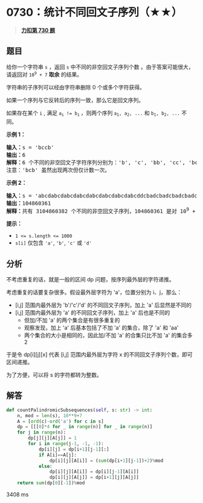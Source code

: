# 0730：统计不同回文子序列（★★）


> <u>**[力扣第 730 题](https://leetcode.cn/problems/count-different-palindromic-subsequences/)**</u>

## 题目

<p>给你一个字符串 <code>s</code> ，返回 <code>s</code> 中不同的非空回文子序列个数 。由于答案可能很大，请返回对 <code>10<sup>9</sup> + 7</code> <strong>取余</strong> 的结果。</p>

<p>字符串的子序列可以经由字符串删除 0 个或多个字符获得。</p>

<p>如果一个序列与它反转后的序列一致，那么它是回文序列。</p>

<p>如果存在某个 <code>i</code> , 满足 <code>a<sub>i</sub> != b<sub>i</sub></code><sub> </sub>，则两个序列 <code>a<sub>1</sub>, a<sub>2</sub>, ...</code> 和 <code>b<sub>1</sub>, b<sub>2</sub>, ...</code> 不同。</p>



<p><strong>示例 1：</strong></p>

<pre>
<strong>输入：</strong>s = 'bccb'
<strong>输出：</strong>6
<strong>解释：</strong>6 个不同的非空回文子字符序列分别为：'b', 'c', 'bb', 'cc', 'bcb', 'bccb'。
注意：'bcb' 虽然出现两次但仅计数一次。
</pre>

<p><strong>示例 2：</strong></p>

<pre>
<strong>输入：</strong>s = 'abcdabcdabcdabcdabcdabcdabcdabcddcbadcbadcbadcbadcbadcbadcbadcba'
<strong>输出：</strong>104860361
<strong>解释：</strong>共有 3104860382 个不同的非空回文子序列，104860361 是对 10<sup>9</sup> + 7 取余后的值。
</pre>



<p><strong>提示：</strong></p>

<ul>
<li><code>1 &lt;= s.length &lt;= 1000</code></li>
<li><code>s[i]</code> 仅包含 <code>'a'</code>, <code>'b'</code>, <code>'c'</code> 或 <code>'d'</code> </li>
</ul>


## 分析

不考虑重复的话，就是一般的区间 dp 问题，按序列最外层的字符递推。

考虑重复的话要复杂很多。假设最外层字符为 'a'，位置分别为 i、j，那么：
- [i,j] 范围内最外层为 'b'/'c'/'d' 的不同回文子序列，加上 'a' 后显然是不同的
- [i,j] 范围内最外层为 'a' 的不同回文子序列，加上 'a' 后也是不同的
    - 但加/不加 'a' 的两个集合是有很多重复的
    - 观察发现，加上 'a' 后基本包括了不加 'a' 的集合，除了 'a' 和 'aa'
    - 两个集合的大小是相同的，因此加/不加 'a' 的合集只比不加 'a' 的集合多 2

于是令 dp[i][j][x] 代表 [i,j] 范围内最外层为字符 x 的不同回文子序列个数，即可区间递推。

为了方便，可以将 s 的字符都转为整数。

## 解答

```python
def countPalindromicSubsequences(self, s: str) -> int:
    n, mod = len(s), 10**9+7
    A = [ord(c)-ord('a') for c in s]
    dp = [[[0]*4 for _ in range(n)] for _ in range(n)]
    for j in range(n):
        dp[j][j][A[j]] = 1
        for i in range(j-1, -1, -1):
            dp[i][j] = dp[i+1][j-1][:]
            if A[i]==A[j]:
                dp[i][j][A[i]] = (sum(dp[i+1][j-1])+2)%mod
            else:
                dp[i][j][A[i]] = dp[i][j-1][A[i]]
                dp[i][j][A[j]] = dp[i+1][j][A[j]]
    return sum(dp[0][-1])%mod
```
3408 ms

